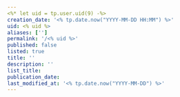 ```yaml
---
<%* let uid = tp.user.uid(9) -%>
creation_date: '<% tp.date.now("YYYY-MM-DD HH:MM") %>'
uid: <% uid %>
aliases: ['']
permalink: '/<% uid %>'
published: false
listed: true
title: ''
description: ''
list_title:
publication_date:
last_modified_at: '<% tp.date.now("YYYY-MM-DD") %>'
---
```


